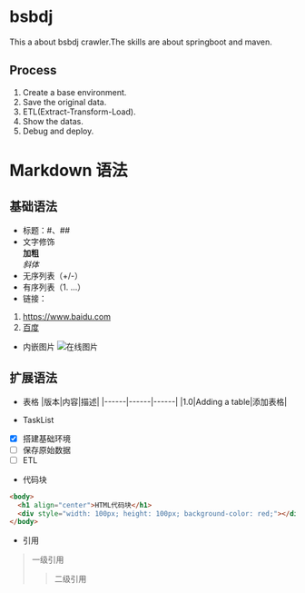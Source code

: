 # bsbdj
This a about bsbdj crawler.The skills are about springboot and maven.
## Process
1. Create a base environment.
2. Save the original data.
3. ETL(Extract-Transform-Load).
4. Show the datas.
5. Debug and deploy.


# Markdown 语法
## 基础语法
- 标题：#、##
- 文字修饰  
**加粗**  
*斜体*  
- 无序列表（+/-）
- 有序列表（1. ...）
- 链接：
1. <https://www.baidu.com>
2. [百度](https://www.baidu.com)
- 内嵌图片
![在线图片](http://image.baidu.com/search/detail?ct=503316480&z=0&ipn=d&word=%E5%9B%BE%E7%89%87&hs=0&pn=0&spn=0&di=156082394710&pi=0&rn=1&tn=baiduimagedetail&is=0%2C0&ie=utf-8&oe=utf-8&cl=2&lm=-1&cs=415293130%2C2419074865&os=1556766946%2C250663840&simid=4145280632%2C499508967&adpicid=0&lpn=0&ln=30&fr=ala&fm=&sme=&cg=&bdtype=0&oriquery=&objurl=http%3A%2F%2Fimg.zcool.cn%2Fcommunity%2F0117e2571b8b246ac72538120dd8a4.jpg%401280w_1l_2o_100sh.jpg&fromurl=ippr_z2C%24qAzdH3FAzdH3Fooo_z%26e3Bzv55s_z%26e3Bv54_z%26e3BvgAzdH3Fo56hAzdH3FZMTYoNTMzMDQ%3D_z%26e3Bip4s&gsm=0&islist=&querylist=)

## 扩展语法
+ 表格
|版本|内容|描述|
|------|------|------|
|1.0|Adding a table|添加表格|

+ TaskList
- [x] 搭建基础环境
- [ ] 保存原始数据
- [ ] ETL

+ 代码块
```html
<body>
  <h1 align="center">HTML代码块</h1>
  <div style="width: 100px; height: 100px; background-color: red;"></div>
</body>
```

+ 引用
> 一级引用
>> 二级引用
